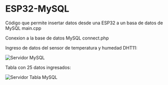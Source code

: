 # ESP32-MySQL

Código que permite insertar datos desde una ESP32 a un basa de datos de MySQL main.cpp

Conexion a la base de datos MySQL connect.php

Ingreso de datos del sensor de temperatura y humedad DHT11:

![Servidor MySQL](https://user-images.githubusercontent.com/90351946/197593971-9b1a586d-6e5a-4d81-907b-23f06a6c0a7d.JPG)

Tabla con 25 datos ingresados:

![Servidor Tabla MySQL](https://user-images.githubusercontent.com/90351946/197594062-04469dcf-01bb-456b-a38f-16a390454c16.JPG)

